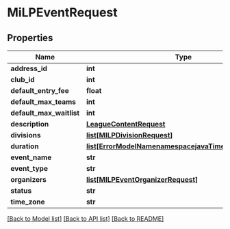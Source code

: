 # MiLPEventRequest

## Properties
Name | Type | Description | Notes
------------ | ------------- | ------------- | -------------
**address_id** | **int** |  | 
**club_id** | **int** |  | 
**default_entry_fee** | **float** |  | 
**default_max_teams** | **int** |  | 
**default_max_waitlist** | **int** |  | 
**description** | [**LeagueContentRequest**](LeagueContentRequest.md) |  | [optional] 
**divisions** | [**list[MILPDivisionRequest]**](MILPDivisionRequest.md) |  | 
**duration** | [**list[ErrorModelNamenamespacejavaTimeNameLocalDate]**](ErrorModelNamenamespacejavaTimeNameLocalDate.md) |  | 
**event_name** | **str** |  | 
**event_type** | **str** |  | 
**organizers** | [**list[MILPEventOrganizerRequest]**](MILPEventOrganizerRequest.md) |  | 
**status** | **str** |  | [optional] 
**time_zone** | **str** |  | 

[[Back to Model list]](../README.md#documentation-for-models) [[Back to API list]](../README.md#documentation-for-api-endpoints) [[Back to README]](../README.md)

